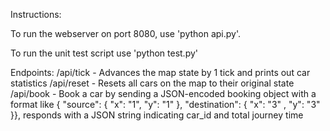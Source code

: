 Instructions:

To run the webserver on port 8080, use 'python api.py'. 

To run the unit test script use 'python test.py'

Endpoints:
/api/tick - Advances the map state by 1 tick and prints out car statistics
/api/reset - Resets all cars on the map to their original state
/api/book - Book a car by sending a JSON-encoded booking object with a format like { "source": { "x": "1", "y": "1" }, "destination": { "x": "3"
, "y": "3" }}, responds with a JSON string indicating car_id and total journey time